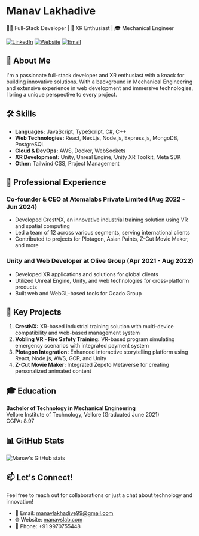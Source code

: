 # Manav Lakhadive

👨‍💻 Full-Stack Developer | 🚀 XR Enthusiast | 🎓 Mechanical Engineer

[![LinkedIn](https://img.shields.io/badge/LinkedIn-Connect-blue)](https://www.linkedin.com/in/manavlakhadive)
[![Website](https://img.shields.io/badge/Website-Visit-green)](https://manavslab.com)
[![Email](https://img.shields.io/badge/Email-Contact-red)](mailto:manavlakhadive99@gmail.com)

## 👋 About Me

I'm a passionate full-stack developer and XR enthusiast with a knack for building innovative solutions. With a background in Mechanical Engineering and extensive experience in web development and immersive technologies, I bring a unique perspective to every project.

## 🛠️ Skills

- **Languages:** JavaScript, TypeScript, C#, C++
- **Web Technologies:** React, Next.js, Node.js, Express.js, MongoDB, PostgreSQL
- **Cloud & DevOps:** AWS, Docker, WebSockets
- **XR Development:** Unity, Unreal Engine, Unity XR Toolkit, Meta SDK
- **Other:** Tailwind CSS, Project Management

## 💼 Professional Experience

### Co-founder & CEO at Atomalabs Private Limited (Aug 2022 - Jun 2024)

- Developed CrestNX, an innovative industrial training solution using VR and spatial computing
- Led a team of 12 across various segments, serving international clients
- Contributed to projects for Plotagon, Asian Paints, Z-Cut Movie Maker, and more

### Unity and Web Developer at Olive Group (Apr 2021 - Aug 2022)

- Developed XR applications and solutions for global clients
- Utilized Unreal Engine, Unity, and web technologies for cross-platform products
- Built web and WebGL-based tools for Ocado Group

## 🚀 Key Projects

1. **CrestNX:** XR-based industrial training solution with multi-device compatibility and web-based management system
2. **Vobling VR - Fire Safety Training:** VR-based program simulating emergency scenarios with integrated payment system
3. **Plotagon Integration:** Enhanced interactive storytelling platform using React, Node.js, AWS, GCP, and Unity
4. **Z-Cut Movie Maker:** Integrated Zepeto Metaverse for creating personalized animated content

## 🎓 Education

**Bachelor of Technology in Mechanical Engineering**  
Vellore Institute of Technology, Vellore (Graduated June 2021)  
CGPA: 8.97

## 📊 GitHub Stats

![Manav's GitHub stats](https://github-readme-stats.vercel.app/api?username=manavlakhadive&show_icons=true&theme=radical)

## 📫 Let's Connect!

Feel free to reach out for collaborations or just a chat about technology and innovation!

- 📧 Email: manavlakhadive99@gmail.com
- 🌐 Website: [manavslab.com](https://manavslab.com)
- 📱 Phone: +91 9970755448
